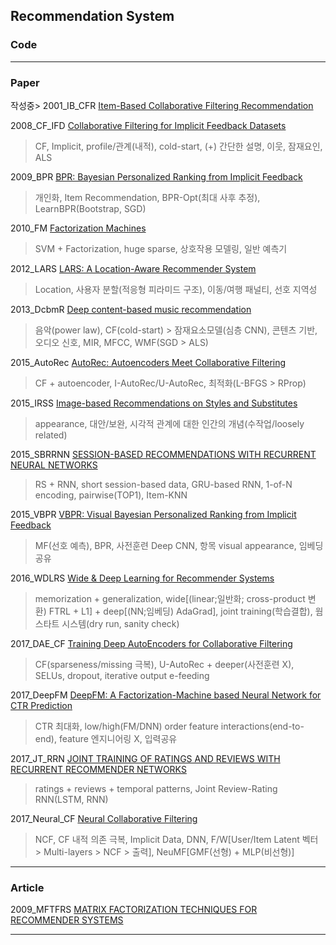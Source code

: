 ## Recommendation System

### Code  


---

### Paper
작성중> 2001_IB_CFR [Item-Based Collaborative Filtering Recommendation](https://github.com/okso6441-ksh/RecommendationSystem/tree/main/paper/2001_IB_CFR/README.md)
>   

2008_CF_IFD [Collaborative Filtering for Implicit Feedback Datasets](https://github.com/okso6441-ksh/RecommendationSystem/tree/main/paper/2008_CF_IFD/README.md)
> CF, Implicit, profile/관계(내적), cold-start, (+) 간단한 설명, 이웃, 잠재요인, ALS  

2009_BPR [BPR: Bayesian Personalized Ranking from Implicit Feedback](https://github.com/okso6441-ksh/RecommendationSystem/tree/main/paper/2009_BPR/README.md)
> 개인화, Item Recommendation, BPR-Opt(최대 사후 추정), LearnBPR(Bootstrap, SGD)
  
2010_FM [Factorization Machines](https://github.com/okso6441-ksh/RecommendationSystem/tree/main/paper/2010_FM/README.md)
> SVM + Factorization, huge sparse, 상호작용 모델링, 일반 예측기  
  
2012_LARS [LARS: A Location-Aware Recommender System](https://github.com/okso6441-ksh/RecommendationSystem/tree/main/paper/2012_LARS/README.md)
> Location, 사용자 분할(적응형 피라미드 구조), 이동/여행 패널티, 선호 지역성  
  
2013_DcbmR [Deep content-based music recommendation](https://github.com/okso6441-ksh/RecommendationSystem/tree/main/paper/2013_DcbmR/README.md)
> 음악(power law), CF(cold-start) > 잠재요소모델(심층 CNN), 콘텐츠 기반, 오디오 신호, MIR, MFCC, WMF(SGD > ALS)  
  
2015_AutoRec [AutoRec: Autoencoders Meet Collaborative Filtering](https://github.com/okso6441-ksh/RecommendationSystem/tree/main/paper/2015_AutoRec/README.md)
> CF + autoencoder, I-AutoRec/U-AutoRec, 최적화(L-BFGS > RProp)  
  
2015_IRSS [Image-based Recommendations on Styles and Substitutes](https://github.com/okso6441-ksh/RecommendationSystem/tree/main/paper/2015_IRSS/README.md)
> appearance, 대안/보완, 시각적 관계에 대한 인간의 개념(수작업/loosely related)  
  
2015_SBRRNN [SESSION-BASED RECOMMENDATIONS WITH RECURRENT NEURAL NETWORKS](https://github.com/okso6441-ksh/RecommendationSystem/tree/main/paper/2015_SBRRNN/README.md)
> RS + RNN, short session-based data, GRU-based RNN, 1-of-N encoding, pairwise(TOP1), Item-KNN  
  
2015_VBPR [VBPR: Visual Bayesian Personalized Ranking from Implicit Feedback](https://github.com/okso6441-ksh/RecommendationSystem/tree/main/paper/2015_VBPR/README.md)
> MF(선호 예측), BPR, 사전훈련 Deep CNN, 항목 visual appearance, 임베딩 공유  
  
2016_WDLRS [Wide & Deep Learning for Recommender Systems](https://github.com/okso6441-ksh/RecommendationSystem/tree/main/paper/2016_WDLRS/README.md)
> memorization + generalization, wide[(linear;일반화; cross-product 변환) FTRL + L1] + deep[(NN;임베딩) AdaGrad], joint training(학습결합), 웜 스타트 시스템(dry run, sanity check)  
  
2017_DAE_CF [Training Deep AutoEncoders for Collaborative Filtering](https://github.com/okso6441-ksh/RecommendationSystem/tree/main/paper/2017_DAE_CF/README.md)
> CF(sparseness/missing 극복), U-AutoRec + deeper(사전훈련 X), SELUs, dropout, iterative output e-feeding  
  
2017_DeepFM [DeepFM: A Factorization-Machine based Neural Network for CTR Prediction](https://github.com/okso6441-ksh/RecommendationSystem/tree/main/paper/2017_DeepFM/README.md)
> CTR 최대화, low/high(FM/DNN) order feature interactions(end-to-end), feature 엔지니어링 X, 입력공유  
  
2017_JT_RRN [JOINT TRAINING OF RATINGS AND REVIEWS WITH RECURRENT RECOMMENDER NETWORKS](https://github.com/okso6441-ksh/RecommendationSystem/tree/main/paper/2017_JT_RRN/README.md)
> ratings + reviews + temporal patterns, Joint Review-Rating RNN(LSTM, RNN)  
  
2017_Neural_CF [Neural Collaborative Filtering](https://github.com/okso6441-ksh/RecommendationSystem/tree/main/paper/2017_Neural_CF/README.md)
> NCF, CF 내적 의존 극복, Implicit Data, DNN, F/W[User/Item Latent 벡터 > Multi-layers > NCF > 출력], NeuMF[GMF(선형) + MLP(비선형)]  
  
---  

### Article
2009_MFTFRS [MATRIX FACTORIZATION TECHNIQUES FOR RECOMMENDER SYSTEMS](https://github.com/okso6441-ksh/RecommendationSystem/tree/main/article/2009_MFTFRS/README.md)

---
